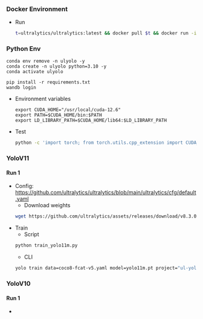 
### Docker Environment
- Run
  ```bash
  t=ultralytics/ultralytics:latest && docker pull $t && docker run -it --ipc=host --gpus all -v "$(pwd)":"/ultralytics/code" -v "/home/rahul/workspace/vision/manacus-dynamics/dataset/fcat":"/datasets" $t
  ```

### Python Env 
  ```
  conda env remove -n ulyolo -y
  conda create -n ulyolo python=3.10 -y
  conda activate ulyolo

  pip install -r requirements.txt
  wandb login
  ```
- Environment variables
  ```
  export CUDA_HOME="/usr/local/cuda-12.6"
  export PATH=$CUDA_HOME/bin:$PATH
  export LD_LIBRARY_PATH=$CUDA_HOME/lib64:$LD_LIBRARY_PATH
  ```
- Test
  ```bash
  python -c 'import torch; from torch.utils.cpp_extension import CUDA_HOME; print(torch.__version__, torch.cuda.is_available(), CUDA_HOME)'
  ```

### YoloV11
#### Run 1
- Config: https://github.com/ultralytics/ultralytics/blob/main/ultralytics/cfg/default.yaml
    - Download weights
    ```bash
    wget https://github.com/ultralytics/assets/releases/download/v8.3.0/yolo11m.pt
    ```
- Train
  - Script
  ```bash
  python train_yolo11m.py
  ```
  - CLI
  ```bash
  yolo train data=coco8-fcat-v5.yaml model=yolo11m.pt project="ul-yolo" epochs=10
  ```

### YoloV10

#### Run 1
- 